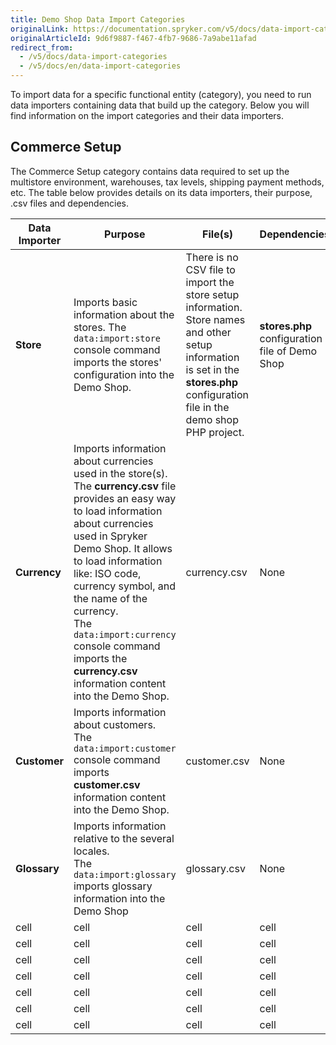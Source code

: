 ```yaml
---
title: Demo Shop Data Import Categories
originalLink: https://documentation.spryker.com/v5/docs/data-import-categories
originalArticleId: 9d6f9887-f467-4fb7-9686-7a9abe11afad
redirect_from:
  - /v5/docs/data-import-categories
  - /v5/docs/en/data-import-categories
---
```


To import data for a specific functional entity (category), you need to run data importers containing data that build up the category. Below you will find information on the import categories and their data importers.

## Commerce Setup
The Commerce Setup category contains data required to set up the multistore environment, warehouses, tax levels, shipping payment methods, etc. 
The table below provides details on its data importers, their purpose, .csv files and dependencies.

| Data Importer | Purpose | File(s) | Dependencies |
| --- | --- | --- | --- |
| **Store**   | Imports basic information about the stores. The `data:import:store` console command imports the stores' configuration into the Demo Shop. | There is no CSV file to import the store setup information.</br>Store names and other setup information is set in the **stores.php** configuration file in the demo shop PHP project.  | **stores.php** configuration file of Demo Shop |
| **Currency**  | Imports information about currencies used in the store(s). The **currency.csv** file provides an easy way to load information about currencies used in Spryker Demo Shop. It allows to load information like: ISO code, currency symbol, and the name of the currency.<br>The `data:import:currency` console command imports the **currency.csv** information content into the Demo Shop. | currency.csv | None |
| **Customer**  | Imports information about customers.<br>The `data:import:customer` console command imports **customer.csv** information content into the Demo Shop. | customer.csv | None |
| **Glossary**  | Imports information relative to the several locales.<br>The `data:import:glossary` imports glossary information into the Demo Shop | glossary.csv | None |
| cell | cell | cell | cell |
| cell | cell | cell | cell |
| cell | cell | cell | cell |
| cell | cell | cell | cell |
| cell | cell | cell | cell |
| cell | cell | cell | cell |
| cell | cell | cell | cell |
